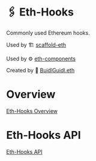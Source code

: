 # 🖇 Eth-Hooks

Commonly used Ethereum hooks.

Used by 🏗 [scaffold-eth](https://github.com/scaffold-eth/scaffold-eth)

Used by ⚙ [eth-components](https://github.com/scaffold-eth/eth-components)

Created by 🏰 [BuidlGuidl.eth](https://BuidlGuidl.com)

# Overview

[Eth-Hooks Overview](./overview.md)

# Eth-Hooks API

[Eth-Hooks API](./api/api.md)
